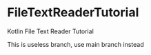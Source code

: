 # FileTextReaderTutorial
Kotlin File Text Reader Tutorial

This is useless branch, use main branch instead
